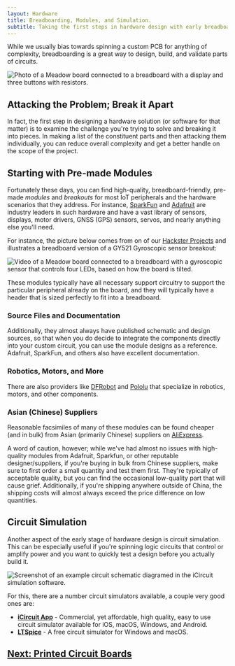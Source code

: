 ```yaml
---
layout: Hardware
title: Breadboarding, Modules, and Simulation.
subtitle: Taking the first steps in hardware design with early breadboard prototyping and simulation.
---
```


While we usually bias towards spinning a custom PCB for anything of complexity, breadboarding is a great way to design, build, and validate parts of circuits.

![Photo of a Meadow board connected to a breadboard with a display and three buttons with resistors.](Breadboard_Prototype.jpg)

## Attacking the Problem; Break it Apart

In fact, the first step in designing a hardware solution (or software for that matter) is to examine the challenge you're trying to solve and breaking it into pieces. In making a list of the constituent parts and then attacking them individually, you can reduce overall complexity and get a better handle on the scope of the project.

## Starting with Pre-made Modules

Fortunately these days, you can find high-quality, breadboard-friendly, pre-made _modules_ and _breakouts_ for most IoT peripherals and the hardware scenarios that they address. For instance, [SparkFun](https://www.sparkfun.com/) and [Adafruit](https://www.adafruit.com/) are industry leaders in such hardware and have a vast library of sensors, displays, motor drivers, GNSS (GPS) sensors, servos, and nearly anything else you'll need. 

For instance, the picture below comes from on of our [Hackster Projects](https://www.hackster.io/wilderness-labs/make-a-basic-level-with-an-mpu6050-four-leds-and-meadow-53a883) and illustrates a breadboard version of a GY521 Gyroscopic sensor breakout:

![Video of a Meadow board connected to a breadboard with a gyroscopic sensor that controls four LEDs, based on how the board is tilted.](https://hackster.imgix.net/uploads/attachments/1025194/gif-191126_145108_zBZOkanNw3.gif)

These modules typically have all necessary support circuitry to support the particular peripheral already on the board, and they will typically have a header that is sized perfectly to fit into a breadboard.

### Source Files and Documentation

Additionally, they almost always have published schematic and design sources, so that when you do decide to integrate the components directly into your custom circuit, you can use the module designs as a reference. Adafruit, SparkFun, and others also have excellent documentation.

### Robotics, Motors, and More

There are also providers like [DFRobot](https://www.dfrobot.com/) and [Pololu](https://www.pololu.com/) that specialize in robotics, motors, and other components.

### Asian (Chinese) Suppliers

Reasonable facsimiles of many of these modules can be found cheaper (and in bulk) from Asian (primarily Chinese) suppliers on [AliExpress](https://www.aliexpress.com/). 

A word of caution, however; while we've had almost no issues with high-quality modules from Adafruit, Sparkfun, or other reputable designer/suppliers, if you're buying in bulk from Chinese suppliers, make sure to first order a small quantity and test them first. They're typically of acceptable quality, but you can find the occasional low-quality part that will cause grief. Additionally, if you're shipping anywhere outside of China, the shipping costs will almost always exceed the price difference on low quantities.

## Circuit Simulation

Another aspect of the early stage of hardware design is circuit simulation. This can be especially useful if you're spinning logic circuits that control or amplify power and you want to quickly test a design before you actually build it.

![Screenshot of an example circuit schematic diagramed in the iCircuit simulation software.](../../../Tutorials/Electronics/Part5/Circuit_Software/iCircuit.png)

For this, there are a number circuit simulators available, a couple very good ones are:

 * **[iCircuit App](http://icircuitapp.com/)** - Commercial, yet affordable, high quality, easy to use circuit simulator available for iOS, macOS, Windows, and Android.
 * **[LTSpice](https://www.analog.com/en/design-center/design-tools-and-calculators/ltspice-simulator.html)** - A free circuit simulator for Windows and macOS.

## [Next: Printed Circuit Boards](/Hardware/Fundamentals/Introduction_to_Hardware_Design/Printed_Circuit_Boards_(PCBs))